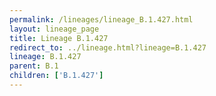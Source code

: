 ```yaml
---
permalink: /lineages/lineage_B.1.427.html
layout: lineage_page
title: Lineage B.1.427
redirect_to: ../lineage.html?lineage=B.1.427
lineage: B.1.427
parent: B.1
children: ['B.1.427']
---
```

